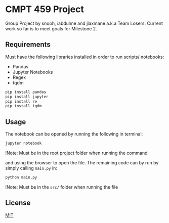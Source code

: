 # CMPT 459 Project

Group Project by snooh, iabdulme and jlaxmane a.k.a Team Losers. Current work so far is to meet goals for Milestone 2.

## Requirements

Must have the following libraries installed in order to run scripts/ notebooks:
 - Pandas
 - Jupyter Notebooks
 - Regex
 - tqdm

```bash
pip install pandas
pip install jupyter
pip install re
pip install tqdm
```

## Usage

The notebook can be opened by running the following in terminal:
```bash
jupyter notebook
```
!Note: Must be in the root project folder when running the command

and using the browser to open the file.
The remaining code can by run by simply calling `main.py` in:
```bash
python main.py
```
!Note: Must be in the `src/` folder when running the file

## License
[MIT](https://choosealicense.com/licenses/mit/)